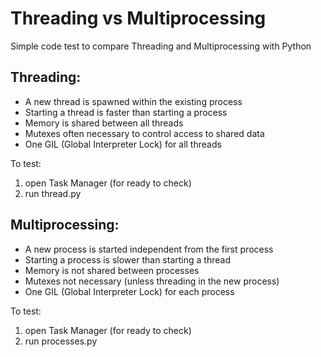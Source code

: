 # Threading vs Multiprocessing

Simple code test to compare Threading and Multiprocessing with Python

## Threading:
- A new thread is spawned within the existing process
- Starting a thread is faster than starting a process
- Memory is shared between all threads
- Mutexes often necessary to control access to shared data
- One GIL (Global Interpreter Lock) for all threads

To test:
1. open Task Manager (for ready to check)
2. run thread.py

## Multiprocessing:
- A new process is started independent from the first process
- Starting a process is slower than starting a thread
- Memory is not shared between processes
- Mutexes not necessary (unless threading in the new process)
- One GIL (Global Interpreter Lock) for each process

To test:
1. open Task Manager (for ready to check)
2. run processes.py
